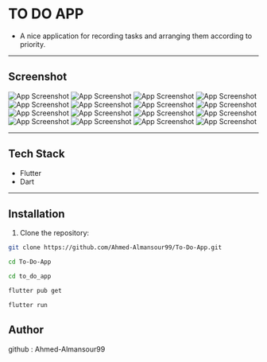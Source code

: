 # TO DO APP
- A nice application for recording tasks and arranging them according to priority.
---
## Screenshot
![App Screenshot](to_do_app/assets/screenshots/1.png)
![App Screenshot](to_do_app/assets/screenshots/2.png)
![App Screenshot](to_do_app/assets/screenshots/3.png)
![App Screenshot](to_do_app/assets/screenshots/4.png)
![App Screenshot](to_do_app/assets/screenshots/5.png)
![App Screenshot](to_do_app/assets/screenshots/6.png)
![App Screenshot](to_do_app/assets/screenshots/7.png)
![App Screenshot](to_do_app/assets/screenshots/8.png)
![App Screenshot](to_do_app/assets/screenshots/9.png)
![App Screenshot](to_do_app/assets/screenshots/10.png)
![App Screenshot](to_do_app/assets/screenshots/11.png)
![App Screenshot](to_do_app/assets/screenshots/12.png)
![App Screenshot](to_do_app/assets/screenshots/13.png)
![App Screenshot](to_do_app/assets/screenshots/14.png)
![App Screenshot](to_do_app/assets/screenshots/15.png)
![App Screenshot](to_do_app/assets/screenshots/16.png)


---
## Tech Stack
- Flutter
- Dart
---
## Installation
1. Clone the repository:
```bash
git clone https://github.com/Ahmed-Almansour99/To-Do-App.git

cd To-Do-App

cd to_do_app

flutter pub get

flutter run
```
## Author

github : Ahmed-Almansour99
 

